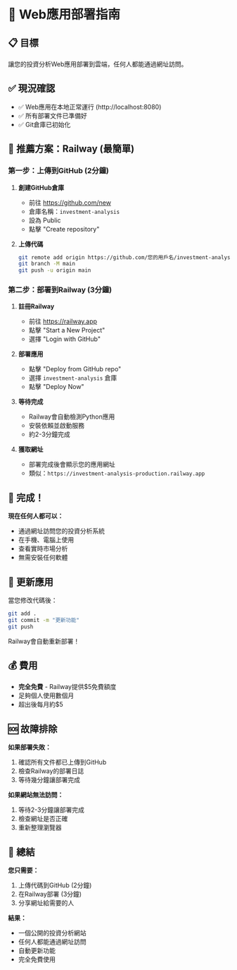 # 🚀 Web應用部署指南

## 📋 目標
讓您的投資分析Web應用部署到雲端，任何人都能通過網址訪問。

## ✅ 現況確認
- ✅ Web應用在本地正常運行 (http://localhost:8080)
- ✅ 所有部署文件已準備好
- ✅ Git倉庫已初始化

## 🎯 推薦方案：Railway (最簡單)

### 第一步：上傳到GitHub (2分鐘)

1. **創建GitHub倉庫**
   - 前往 https://github.com/new
   - 倉庫名稱：`investment-analysis`
   - 設為 Public
   - 點擊 "Create repository"

2. **上傳代碼**
   ```bash
   git remote add origin https://github.com/您的用戶名/investment-analysis.git
   git branch -M main
   git push -u origin main
   ```

### 第二步：部署到Railway (3分鐘)

1. **註冊Railway**
   - 前往 https://railway.app
   - 點擊 "Start a New Project"
   - 選擇 "Login with GitHub"

2. **部署應用**
   - 點擊 "Deploy from GitHub repo"
   - 選擇 `investment-analysis` 倉庫
   - 點擊 "Deploy Now"

3. **等待完成**
   - Railway會自動檢測Python應用
   - 安裝依賴並啟動服務
   - 約2-3分鐘完成

4. **獲取網址**
   - 部署完成後會顯示您的應用網址
   - 類似：`https://investment-analysis-production.railway.app`

## 🎉 完成！

**現在任何人都可以：**
- 通過網址訪問您的投資分析系統
- 在手機、電腦上使用
- 查看實時市場分析
- 無需安裝任何軟體

## 🔄 更新應用

當您修改代碼後：
```bash
git add .
git commit -m "更新功能"
git push
```
Railway會自動重新部署！

## 💰 費用

- **完全免費** - Railway提供$5免費額度
- 足夠個人使用數個月
- 超出後每月約$5

## 🆘 故障排除

**如果部署失敗：**
1. 確認所有文件都已上傳到GitHub
2. 檢查Railway的部署日誌
3. 等待幾分鐘讓部署完成

**如果網站無法訪問：**
1. 等待2-3分鐘讓部署完成
2. 檢查網址是否正確
3. 重新整理瀏覽器

## 🎯 總結

**您只需要：**
1. 上傳代碼到GitHub (2分鐘)
2. 在Railway部署 (3分鐘)
3. 分享網址給需要的人

**結果：**
- 一個公開的投資分析網站
- 任何人都能通過網址訪問
- 自動更新功能
- 完全免費使用 